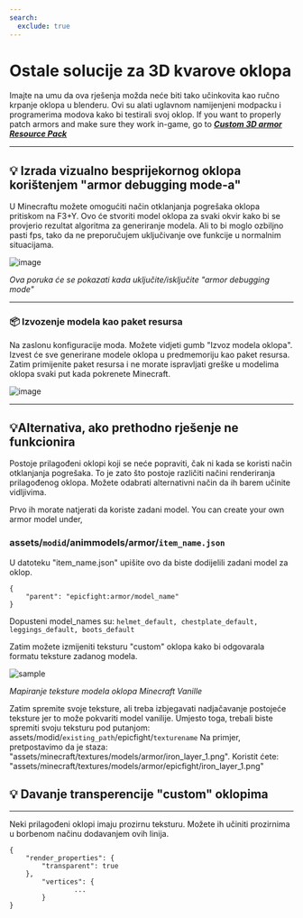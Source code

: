 ```yaml
---
search:
  exclude: true
---
```

# Ostale solucije za 3D kvarove oklopa
Imajte na umu da ova rješenja možda neće biti tako učinkovita kao ručno krpanje oklopa u blenderu. Ovi su alati uglavnom namijenjeni modpacku i programerima modova kako bi testirali svoj oklop. If you want to properly patch armors and make sure they work in-game, go to _**[Custom 3D armor Resource Pack](armor/page1)**_


***
## **💡 Izrada vizualno besprijekornog oklopa korištenjem "armor debugging mode-a"**

U Minecraftu možete omogućiti način otklanjanja pogrešaka oklopa pritiskom na F3+Y. Ovo će stvoriti model oklopa za svaki okvir kako bi se provjerio rezultat algoritma za generiranje modela. Ali to bi moglo ozbiljno pasti fps, tako da ne preporučujem uključivanje ove funkcije u normalnim situacijama.

![image](https://user-images.githubusercontent.com/79469058/168334604-6542eff4-c77e-4ef2-a71a-79ddeef91a9a.png)

_Ova poruka će se pokazati kada uključite/isključite "armor debugging mode"_
***
### **📦 Izvozenje modela kao paket resursa**

Na zaslonu konfiguracije moda. Možete vidjeti gumb "Izvoz modela oklopa". Izvest će sve generirane modele oklopa u predmemoriju kao paket resursa. Zatim primijenite paket resursa i ne morate ispravljati greške u modelima oklopa svaki put kada pokrenete Minecraft.

![image](https://user-images.githubusercontent.com/79469058/168339170-1965ad10-eb2a-4ab4-919e-3f5d5b0480fd.png)
***
## **💡Alternativa, ako prethodno rješenje ne funkcionira**


Postoje prilagođeni oklopi koji se neće popraviti, čak ni kada se koristi način otklanjanja pogrešaka. To je zato što postoje različiti načini renderiranja prilagođenog oklopa. Možete odabrati alternativni način da ih barem učinite vidljivima.

Prvo ih morate natjerati da koriste zadani model. You can create your own armor model under,

### assets/`modid`/animmodels/armor/`item_name.json`

U datoteku "item_name.json" upišite ovo da biste dodijelili zadani model za oklop.

```
{
    "parent": "epicfight:armor/model_name"
}
```
Dopusteni model_names su: `helmet_default, chestplate_default, leggings_default, boots_default`

Zatim možete izmijeniti teksturu "custom" oklopa kako bi odgovarala formatu teksture zadanog modela.

![sample](https://user-images.githubusercontent.com/79469058/168444508-f1fb4ebe-5949-40ca-9015-7e920f1e6508.png)

_Mapiranje teksture modela oklopa Minecraft Vanille_

Zatim spremite svoje teksture, ali treba izbjegavati nadjačavanje postojeće teksture jer to može pokvariti model vanilije. Umjesto toga, trebali biste spremiti svoju teksturu pod putanjom: assets/modid/`existing_path`/epicfight/`texturename` Na primjer, pretpostavimo da je staza: "assets/minecraft/textures/models/armor/iron_layer_1.png". Koristit ćete: "assets/minecraft/textures/models/armor/epicfight/iron_layer_1.png"

## **💡 Davanje transperencije "custom" oklopima**
***

Neki prilagođeni oklopi imaju prozirnu teksturu. Možete ih učiniti prozirnima u borbenom načinu dodavanjem ovih linija.

```
{
    "render_properties": {
        "transparent": true
    },
        "vertices": {
                ...
        }
}
```